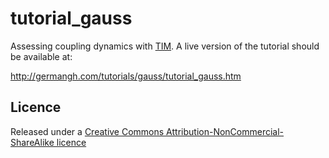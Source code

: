 tutorial_gauss
==============

Assessing coupling dynamics with [TIM](http://www.tut.fi/tim). A live version
of the tutorial should be available at:

http://germangh.com/tutorials/gauss/tutorial_gauss.htm


## Licence 

Released under a [Creative Commons Attribution-NonCommercial-ShareAlike licence](http://creativecommons.org/licenses/by-nc-sa/3.0/)



